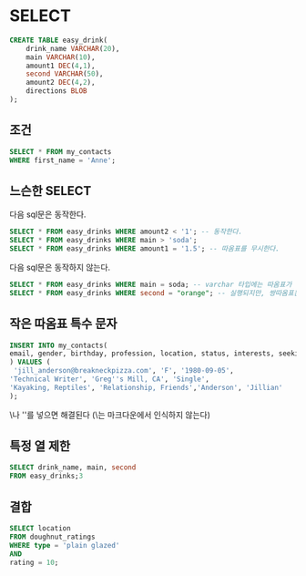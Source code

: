 # SELECT

```sql
CREATE TABLE easy_drink(
    drink_name VARCHAR(20),
    main VARCHAR(10),
    amount1 DEC(4,1),
    second VARCHAR(50),
    amount2 DEC(4,2),
    directions BLOB
);
```

## 조건

```sql
SELECT * FROM my_contacts
WHERE first_name = 'Anne';
```

## 느슨한 SELECT

다음 sql문은 동작한다.

```sql
SELECT * FROM easy_drinks WHERE amount2 < '1'; -- 동작한다.
SELECT * FROM easy_drinks WHERE main > 'soda';
SELECT * FROM easy_drinks WHERE amount1 = '1.5'; -- 따옴표를 무시한다.
```

다음 sql문은 동작하지 않는다.

```sql
SELECT * FROM easy_drinks WHERE main = soda; -- varchar 타입에는 따옴표가 필요하다.
SELECT * FROM easy_drinks WHERE second = "orange"; -- 실행되지만, 쌍따옴표는 아무 일도 일어나지 않는다.
```

## 작은 따옴표 특수 문자

```sql
INSERT INTO my_contacts(
email, gender, birthday, profession, location, status, interests, seeking, last_name, first_name
) VALUES (
 'jill_anderson@breakneckpizza.com', 'F', '1980-09-05',
'Technical Writer', 'Greg''s Mill, CA', 'Single',
'Kayaking, Reptiles', 'Relationship, Friends','Anderson', 'Jillian'
);
```

\나 ''를 넣으면 해결된다 (\는 마크다운에서 인식하지 않는다)

## 특정 열 제한

```sql
SELECT drink_name, main, second
FROM easy_drinks;3
```

## 결합

```sql
SELECT location
FROM doughnut_ratings
WHERE type = 'plain glazed'
AND
rating = 10;
```

```sql


```